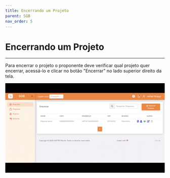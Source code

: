 ```yaml
---
title: Encerrando um Projeto
parent: SGB
nav_order: 5
---
```


# Encerrando um Projeto
---
Para encerrar o projeto o proponente deve verificar qual projeto quer encerrar, acessá-lo e clicar no botão "Encerrar" no lado superior direito da tela.

![Alterando Senha do Admin](/assets/gifs/encerrandoprojeto.gif)